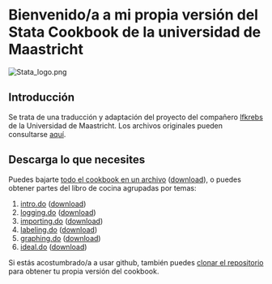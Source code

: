 # Bienvenido/a a mi propia versión del Stata Cookbook de la universidad de Maastricht

![Stata_logo.png](https://upload.wikimedia.org/wikipedia/commons/5/5c/Stata_Logo.svg)

## Introducción

Se trata de una traducción y adaptación del proyecto del compañero [lfkrebs](https://github.com/lfkrebs) de la Universidad de Maastricht. Los archivos originales pueden consultarse [aquí](https://github.com/lfkrebs/stata-cookbook.git). 

## Descarga lo que necesites

Puedes bajarte [todo el cookbook en un archivo](https://github.com/rodrigofcaba/stata-cookbook/blob/master/all-in-one.do) ([download](https://raw.githubusercontent.com/lfkrebs/stata-cookbook/master/all-in-one.do)), o puedes obtener partes del libro de cocina agrupadas por temas:

1. [intro.do](https://github.com/rodrigofcaba/stata-cookbook/blob/master/intro.do) ([download](https://raw.githubusercontent.com/rodrigofcaba/stata-cookbook/master/intro.do))
2. [logging.do](https://github.com/rodrigofcaba/stata-cookbook/blob/master/logging.do) ([download](https://raw.githubusercontent.com/rodrigofcaba/stata-cookbook/master/logging.do))
3. [importing.do](https://github.com/rodrigofcaba/stata-cookbook/blob/master/importing.do) ([download](https://raw.githubusercontent.com/rodrigofcaba/stata-cookbook/master/importing.do))
4. [labeling.do](https://github.com/rodrigofcaba/stata-cookbook/blob/master/labeling.do) ([download](https://raw.githubusercontent.com/rodrigofcaba/stata-cookbook/master/labeling.do))
5. [graphing.do](https://github.com/rodrigofcaba/stata-cookbook/blob/master/graphing.do) ([download](https://raw.githubusercontent.com/rodrigofcaba/stata-cookbook/master/graphing.do))
6. [ideal.do](https://github.com/rodrigofcaba/stata-cookbook/blob/master/ideal.do) ([download](https://raw.githubusercontent.com/rodrigofcaba/stata-cookbook/master/ideal.do))

Si estás acostumbrado/a a usar github, también puedes [clonar el repositorio](https://github.com/rodrigofcaba/stata-cookbook.git) para obtener tu propia versión del cookbook.
